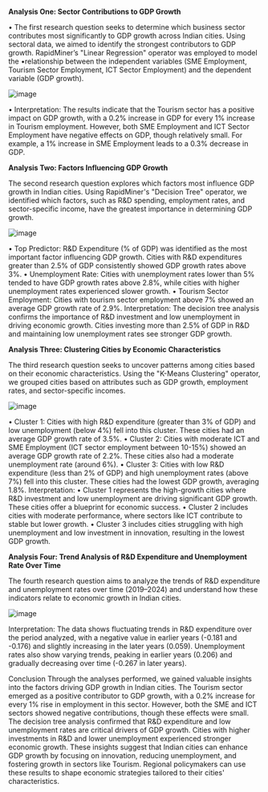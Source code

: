 
**Analysis One: Sector Contributions to GDP Growth**

•	The first research question seeks to determine which business sector contributes most significantly to GDP growth across Indian cities. Using sectoral data, we aimed to identify the strongest contributors to GDP growth. RapidMiner’s "Linear Regression" operator was employed to model the •relationship between the independent variables (SME Employment, Tourism Sector Employment, ICT Sector Employment) and the dependent variable (GDP growth).

![image](https://github.com/user-attachments/assets/dd9754af-d0b5-4d25-88f4-41cec9c52f44)

•	Interpretation: The results indicate that the Tourism sector has a positive impact on GDP growth, with a 0.2% increase in GDP for every 1% increase in Tourism employment. However, both SME Employment and ICT Sector Employment have negative effects on GDP, though relatively small. For example, a 1% increase in SME Employment leads to a 0.3% decrease in GDP.

**Analysis Two: Factors Influencing GDP Growth**

The second research question explores which factors most influence GDP growth in Indian cities. Using RapidMiner's "Decision Tree" operator, we identified which factors, such as R&D spending, employment rates, and sector-specific income, have the greatest importance in determining GDP growth.

![image](https://github.com/user-attachments/assets/4fb4a8fc-dc71-4644-b894-2af8bf1999c5)

•	Top Predictor: R&D Expenditure (% of GDP) was identified as the most important factor influencing GDP growth. Cities with R&D expenditures greater than 2.5% of GDP consistently showed GDP growth rates above 3%.
•	Unemployment Rate: Cities with unemployment rates lower than 5% tended to have GDP growth rates above 2.8%, while cities with higher unemployment rates experienced slower growth.
•	Tourism Sector Employment: Cities with tourism sector employment above 7% showed an average GDP growth rate of 2.9%.
Interpretation: The decision tree analysis confirms the importance of R&D investment and low unemployment in driving economic growth. Cities investing more than 2.5% of GDP in R&D and maintaining low unemployment rates see stronger GDP growth.


**Analysis Three: Clustering Cities by Economic Characteristics**

The third research question seeks to uncover patterns among cities based on their economic characteristics. Using the "K-Means Clustering" operator, we grouped cities based on attributes such as GDP growth, employment rates, and sector-specific incomes.

![image](https://github.com/user-attachments/assets/b2009afa-8644-4253-a314-956b5586dbd4)

•	Cluster 1: Cities with high R&D expenditure (greater than 3% of GDP) and low unemployment (below 4%) fell into this cluster. These cities had an average GDP growth rate of 3.5%.
•	Cluster 2: Cities with moderate ICT and SME Employment (ICT sector employment between 10-15%) showed an average GDP growth rate of 2.2%. These cities also had a moderate unemployment rate (around 6%).
•	Cluster 3: Cities with low R&D expenditure (less than 2% of GDP) and high unemployment rates (above 7%) fell into this cluster. These cities had the lowest GDP growth, averaging 1.8%.
 Interpretation:
•	Cluster 1 represents the high-growth cities where R&D investment and low unemployment are driving significant GDP growth. These cities offer a blueprint for economic success.
•	Cluster 2 includes cities with moderate performance, where sectors like ICT contribute to stable but lower growth.
•	Cluster 3 includes cities struggling with high unemployment and low investment in innovation, resulting in the lowest GDP growth.


**Analysis Four: Trend Analysis of R&D Expenditure and Unemployment Rate Over Time**

The fourth research question aims to analyze the trends of R&D expenditure and unemployment rates over time (2019–2024) and understand how these indicators relate to economic growth in Indian cities.

![image](https://github.com/user-attachments/assets/b7eefe48-372b-4dfc-8052-bb4e2b61d253)

Interpretation: The data shows fluctuating trends in R&D expenditure over the period analyzed, with a negative value in earlier years (-0.181 and -0.176) and slightly increasing in the later years (0.059). Unemployment rates also show varying trends, peaking in earlier years (0.206) and gradually decreasing over time (-0.267 in later years).

Conclusion
Through the analyses performed, we gained valuable insights into the factors driving GDP growth in Indian cities. The Tourism sector emerged as a positive contributor to GDP growth, with a 0.2% increase for every 1% rise in employment in this sector. However, both the SME and ICT sectors showed negative contributions, though these effects were small. The decision tree analysis confirmed that R&D expenditure and low unemployment rates are critical drivers of GDP growth. Cities with higher investments in R&D and lower unemployment experienced stronger economic growth.
These insights suggest that Indian cities can enhance GDP growth by focusing on innovation, reducing unemployment, and fostering growth in sectors like Tourism. Regional policymakers can use these results to shape economic strategies tailored to their cities' characteristics.
